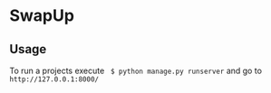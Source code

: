 # SwapUp
## Usage
To run a projects execute ``` $ python manage.py runserver``` and go to ```http://127.0.0.1:8000/```
